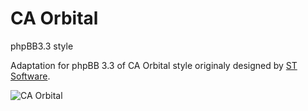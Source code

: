 # CA Orbital
phpBB3.3 style

Adaptation for phpBB 3.3 of CA Orbital style originaly designed by [ST Software](https://www.stsoftware.biz/).

![CA Orbital](https://user-images.githubusercontent.com/6350179/153709134-4e762d0d-8c1e-4395-bca1-26a60369b448.png)
